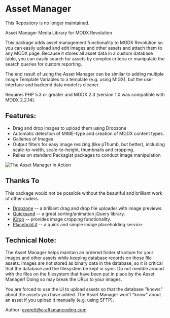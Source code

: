 Asset Manager
=============

This Repository is no longer maintained.

Asset Manager Media Library for MODX Revolution

This package adds asset management functionality to MODX Revolution so you can easily upload and edit images and other assets and attach them to any MODX page.  Because it stores all asset data in a custom database table, you can easily search for assets by complex criteria or manipulate the search queries for custom reporting.

The end result of using the Asset Manager can be similar to adding multiple image Template Variables to a template (e.g. using MIGX), but the user interface and backend data model is cleaner.

Requires PHP 5.3 or greater and MODX 2.3 (version 1.0 was compatible with MODX 2.2.14).


## Features:

- Drag and drop images to upload them using Dropzone
- Automatic detection of MIME-type and creation of MODX content types.
- Galleries of Images
- Output filters for easy image resizing (like pThumb, but better), including scale-to-width, scale-to-height, thumbnails and cropping.
- Relies on standard Packagist packages to conduct image manipulation

![The Asset Manager in Action](https://raw.githubusercontent.com/wiki/craftsmancoding/assetmanager/images/asset-manager-tab-w-images.jpg "The Asset Manager in Action")



## Thanks To

This package would not be possible without the beautiful and brilliant work of other coders. 

- [Dropzone](https://www.dropzonejs.com/) -- a brilliant drag and drop file uploader with image previews.
- [Quicksand](http://razorjack.net/quicksand/) -- a great sorting/animation jQuery library.
- [jCrop](http://deepliquid.com/content/Jcrop.html) -- provides image cropping functionality.
- [Placehold.it](https://placehold.it/) -- a quick and simple image placeholding service.


## Technical Note:

The Asset Manager helps maintain an ordered folder structure for your images and other assets while 
keeping database records on those file assets.  Images are not stored as binary data in the database,
so it is critical that the database and the filesystem be kept in sync.  Do not meddle around with the
files on the filesystem that have been put in place by the Asset Manager!  Doing so may break the URLs 
to your images.

You are forced to use the UI to upload assets so that the database "knows" about the assets you have added. The Asset
Manager won't "know" about an asset if you upload it manually (e.g. using SFTP).


Author: everett@craftsmancoding.com
